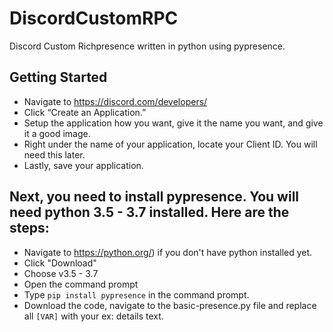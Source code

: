 # DiscordCustomRPC
Discord Custom Richpresence written in python using pypresence.


## Getting Started
- Navigate to https://discord.com/developers/
- Click “Create an Application.”
- Setup the application how you want, give it the name you want, and give it a good image.
- Right under the name of your application, locate your Client ID. You will need this later.
- Lastly, save your application.

## Next, you need to install pypresence. You will need python 3.5 - 3.7 installed. Here are the steps:
- Navigate to https://python.org/) if you don't have python installed yet.
- Click "Download"
- Choose v3.5 - 3.7
- Open the command prompt
- Type ``pip install pypresence`` in the command prompt.
- Download the code, navigate to the basic-presence.py file and replace all ``[VAR]`` with your ex: details text.
